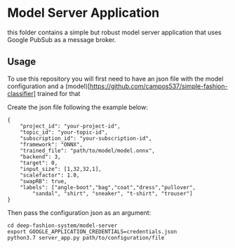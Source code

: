 # Model Server Application

this folder contains a simple but robust model server application that uses Google PubSub as a message broker.

## Usage

To use this repository you will first need to have an json file with the model configuration and a (model)[https://github.com/campos537/simple-fashion-classifier] trained for that

Create the json file following the example below:

```
{
    "project_id": "your-project-id",
    "topic_id": "your-topic-id",
    "subscription_id": "your-subscription-id", 
    "framework": "ONNX",
    "trained_file": "path/to/model/model.onnx",
    "backend": 3,
    "target": 0,
    "input_size": [1,32,32,1],
    "scalefactor": 1.0,
    "swapRB": true,
    "labels": ["angle-boot","bag","coat","dress","pullover",
        "sandal", "shirt", "sneaker", "t-shirt", "trouser"]
}
```

Then pass the configuration json as an argument:

```
cd deep-fashion-system/model-server
export GOOGLE_APPLICATION_CREDENTIALS=credentials.json 
python3.7 server_app.py path/to/configuration/file
```